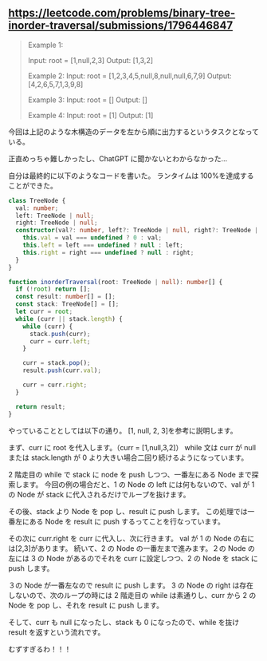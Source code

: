 ## https://leetcode.com/problems/binary-tree-inorder-traversal/submissions/1796446847

> Example 1:
>
> Input: root = [1,null,2,3]
> Output: [1,3,2]
>
> Example 2:
> Input: root = [1,2,3,4,5,null,8,null,null,6,7,9]
> Output: [4,2,6,5,7,1,3,9,8]
>
> Example 3:
> Input: root = []
> Output: []
>
> Example 4:
> Input: root = [1]
> Output: [1]

今回は上記のような木構造のデータを左から順に出力するというタスクとなっている。

正直めっちゃ難しかったし、ChatGPT に聞かないとわからなかった…

自分は最終的に以下のようなコードを書いた。
ランタイムは 100%を達成することができた。

```ts
class TreeNode {
  val: number;
  left: TreeNode | null;
  right: TreeNode | null;
  constructor(val?: number, left?: TreeNode | null, right?: TreeNode | null) {
    this.val = val === undefined ? 0 : val;
    this.left = left === undefined ? null : left;
    this.right = right === undefined ? null : right;
  }
}

function inorderTraversal(root: TreeNode | null): number[] {
  if (!root) return [];
  const result: number[] = [];
  const stack: TreeNode[] = [];
  let curr = root;
  while (curr || stack.length) {
    while (curr) {
      stack.push(curr);
      curr = curr.left;
    }

    curr = stack.pop();
    result.push(curr.val);

    curr = curr.right;
  }

  return result;
}
```

やっていることとしては以下の通り。
[1, null, 2, 3]を参考に説明します。

まず、curr に root を代入します。（curr = [1,null,3,2]）
while 文は curr が null または stack.length が 0 より大きい場合二回り続けるようになっています。

2 階走目の while で stack に node を push しつつ、一番左にある Node まで探索します。
今回の例の場合だと、1 の Node の left には何もないので、val が 1 の Node が stack に代入されるだけでループを抜けます。

その後、stack より Node を pop し、result に push します。
この処理では一番左にある Node を result に push するってことを行なっています。

その次に curr.right を curr に代入し、次に行きます。
val が 1 の Node の右には[2,3]があります。
続いて、2 の Node の一番左まで進みます。２の Node の左には 3 の Node があるのでそれを curr に設定しつつ、2 の Node を stack に push します。

３の Node が一番左なので result に push します。
3 の Node の right は存在しないので、次のループの時には 2 階走目の while は素通りし、curr から 2 の Node を pop し、それを result に push します。

そして、curr も null になったし、stack も 0 になったので、while を抜け result を返すという流れです。

むずすぎるわ！！！
